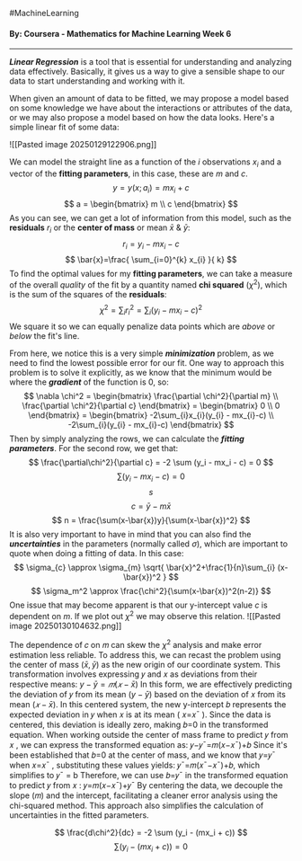 #MachineLearning 
#### By: Coursera - Mathematics for Machine Learning Week 6
---
***Linear Regression*** is a tool that is essential for understanding and analyzing data effectively. Basically, it gives us a way to give a sensible shape to our data to start understanding and working with it.

When given an amount of data to be fitted, we may propose a model based on some knowledge we have about the interactions or attributes of the data, or we may also propose a model based on how the data looks. Here's a simple linear fit of some data:

![[Pasted image 20250129122906.png]]

We can model the straight line as a function of the $i$ observations $x_i$ and a vector of the **fitting parameters**, in this case, these are $m$ and $c$.
$$
y = y(x;a_{i})=mx_{i}+c
$$
$$
a = \begin{bmatrix} m \\ c \end{bmatrix}
$$
As you can see, we can get a lot of information from this model, such as the **residuals** $r_i$ or the **center of mass** or mean $\bar{x}$ & $\bar{y}$:
$$
r_{i} = y_{i} - mx_{i}-c
$$
$$
\bar{x}=\frac{ \sum_{i=0}^{k} x_{i}  }{ k} 
$$
To find the optimal values for my **fitting parameters**, we can take a measure of the overall *quality* of the fit by a quantity named **chi squared** ($\chi^2$), which is the sum of the squares of the **residuals**:
$$
\chi^2 = \sum_{i} r_{i}^2 = \sum_{i} (y_{i} - mx_{i}-c)^2
$$
We square it so we can equally penalize data points which are *above* or *below* the fit's line.

From here, we notice this is a very simple ***minimization*** problem, as we need to find the lowest possible error for our fit. One way to approach this problem is to solve it explicitly, as we know that the minimum would be where the ***gradient*** of the function is $0$, so:
$$
\nabla \chi^2 = \begin{bmatrix}
\frac{\partial \chi^2}{\partial m} \\
\frac{\partial \chi^2}{\partial c}
\end{bmatrix} = \begin{bmatrix}
0 \\
0
\end{bmatrix} = \begin{bmatrix}
-2\sum_{i}x_{i}(y_{i} - mx_{i}-c) \\
-2\sum_{i}(y_{i} - mx_{i}-c)
\end{bmatrix}
$$
Then by simply analyzing the rows, we can calculate the ***fitting parameters***. For the second row, we get that:
$$
\frac{\partial\chi^2}{\partial c} = -2 \sum (y_i - mx_i - c) = 0
$$
$$
\sum (y_i - mx_i - c) = 0
$$
$$
s
$$
$$
c = \bar{y}-m \bar{x}
$$
$$
n = \frac{\sum(x-\bar{x})y}{\sum(x-\bar{x})^2}
$$
It is also very important to have in mind that you can also find the ***uncertainties*** in the parameters (normally called $\sigma$), which are important to quote when doing a fitting of data. In this case:
$$
\sigma_{c} \approx \sigma_{m} \sqrt{ \bar{x}^2+\frac{1}{n}\sum_{i} (x-\bar{x})^2 }
$$
$$
\sigma_m^2 \approx \frac{\chi^2}{\sum(x-\bar{x})^2(n-2)}
$$
One issue that may become apparent is that our y-intercept value $c$ is dependent on $m$. If we plot out $\chi^2$ we may observe this relation.
![[Pasted image 20250130104632.png]]

The dependence of 𝑐 on 𝑚 can skew the $\chi^2$ analysis and make error estimation less reliable. To address this, we can recast the problem using the center of mass $(\bar{x},\bar{y})$ as the new origin of our coordinate system. This transformation involves expressing 𝑦 and 𝑥 as deviations from their respective means: $y-\bar{y}=𝑚(𝑥−\bar{x})$ In this form, we are effectively predicting the deviation of 𝑦 from its mean $(y-\bar{y})$ based on the deviation of 𝑥 from its mean $( 𝑥−\bar{x} )$. In this centered system, the new y-intercept 𝑏 represents the expected deviation in 𝑦 when 𝑥 is at its mean ( 𝑥=𝑥¯ ). Since the data is centered, this deviation is ideally zero, making 𝑏=0 in the transformed equation. When working outside the center of mass frame to predict 𝑦 from 𝑥 , we can express the transformed equation as: 𝑦−𝑦¯=𝑚(𝑥−𝑥¯)+𝑏 Since it's been established that 𝑏=0 at the center of mass, and we know that 𝑦=𝑦¯ when 𝑥=𝑥¯ , substituting these values yields: 𝑦¯=𝑚(𝑥¯−𝑥¯)+𝑏, which simplifies to 𝑦¯ = b Therefore, we can use 𝑏=𝑦¯ in the transformed equation to predict 𝑦 from 𝑥 : 𝑦=𝑚(𝑥−𝑥¯)+𝑦¯ By centering the data, we decouple the slope (𝑚) and the intercept, facilitating a cleaner error analysis using the chi-squared method. This approach also simplifies the calculation of uncertainties in the fitted parameters.

$$
\frac{d\chi^2}{dc} = -2 \sum (y_i - (mx_i + c))
$$
$$
\sum (y_i - (mx_i + c)) = 0
$$